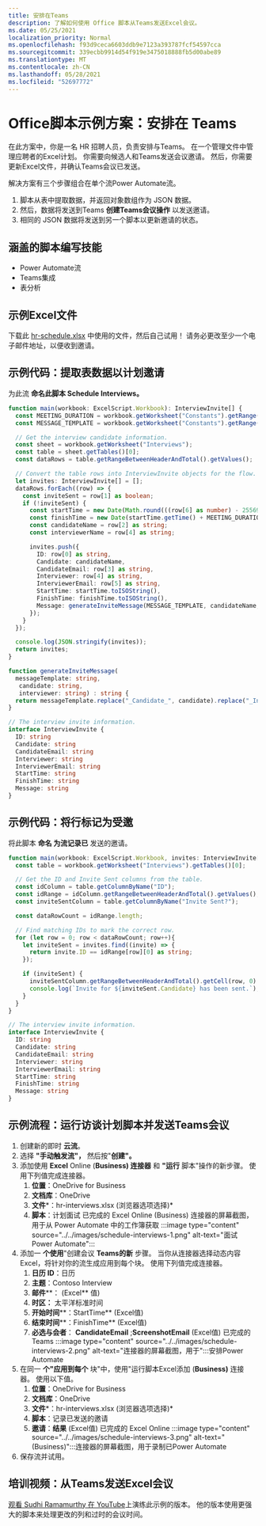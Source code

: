 ```yaml
---
title: 安排在Teams
description: 了解如何使用 Office 脚本从Teams发送Excel会议。
ms.date: 05/25/2021
localization_priority: Normal
ms.openlocfilehash: f93d9ceca6603ddb9e7123a393787fcf54597cca
ms.sourcegitcommit: 339ecbb9914d54f919e3475018888fb5d00abe89
ms.translationtype: MT
ms.contentlocale: zh-CN
ms.lasthandoff: 05/28/2021
ms.locfileid: "52697772"
---
```

# <a name="office-scripts-sample-scenario-schedule-interviews-in-teams"></a>Office脚本示例方案：安排在 Teams

在此方案中，你是一名 HR 招聘人员，负责安排与Teams。 在一个管理文件中管理应聘者的Excel计划。 你需要向候选人和Teams发送会议邀请。 然后，你需要更新Excel文件，并确认Teams会议已发送。

解决方案有三个步骤组合在单个流Power Automate流。

1. 脚本从表中提取数据，并返回对象数组作为 JSON 数据。
1. 然后，数据将发送到Teams **创建Teams会议操作** 以发送邀请。
1. 相同的 JSON 数据将发送到另一个脚本以更新邀请的状态。

## <a name="scripting-skills-covered"></a>涵盖的脚本编写技能

* Power Automate流
* Teams集成
* 表分析

## <a name="sample-excel-file"></a>示例Excel文件

下载此 <a href="hr-schedule.xlsx">hr-schedule.xlsx</a> 中使用的文件，然后自己试用！ 请务必更改至少一个电子邮件地址，以便收到邀请。

## <a name="sample-code-extract-table-data-to-schedule-invites"></a>示例代码：提取表数据以计划邀请

为此流 **命名此脚本 Schedule Interviews。**

```TypeScript
function main(workbook: ExcelScript.Workbook): InterviewInvite[] {
  const MEETING_DURATION = workbook.getWorksheet("Constants").getRange("B1").getValue() as number;
  const MESSAGE_TEMPLATE = workbook.getWorksheet("Constants").getRange("B2").getValue() as string;

  // Get the interview candidate information.
  const sheet = workbook.getWorksheet("Interviews");
  const table = sheet.getTables()[0];
  const dataRows = table.getRangeBetweenHeaderAndTotal().getValues();

  // Convert the table rows into InterviewInvite objects for the flow.
  let invites: InterviewInvite[] = [];
  dataRows.forEach((row) => {
    const inviteSent = row[1] as boolean;
    if (!inviteSent) {
      const startTime = new Date(Math.round(((row[6] as number) - 25569) * 86400 * 1000));
      const finishTime = new Date(startTime.getTime() + MEETING_DURATION * 60 * 1000);
      const candidateName = row[2] as string;
      const interviewerName = row[4] as string;

      invites.push({
        ID: row[0] as string,
        Candidate: candidateName,
        CandidateEmail: row[3] as string,
        Interviewer: row[4] as string,
        InterviewerEmail: row[5] as string,
        StartTime: startTime.toISOString(),
        FinishTime: finishTime.toISOString(),
        Message: generateInviteMessage(MESSAGE_TEMPLATE, candidateName, interviewerName)
      });
    }    
  });

  console.log(JSON.stringify(invites));
  return invites;
}

function generateInviteMessage(
  messageTemplate: string,
   candidate: string,
   interviewer: string) : string {
  return messageTemplate.replace("_Candidate_", candidate).replace("_Interviewer_", interviewer);
}

// The interview invite information.
interface InterviewInvite {
  ID: string
  Candidate: string
  CandidateEmail: string
  Interviewer: string
  InterviewerEmail: string
  StartTime: string
  FinishTime: string
  Message: string
}
```

## <a name="sample-code-mark-rows-as-invited"></a>示例代码：将行标记为受邀

将此脚本 **命名 为流记录已** 发送的邀请。

```TypeScript
function main(workbook: ExcelScript.Workbook, invites: InterviewInvite[]) {
  const table = workbook.getWorksheet("Interviews").getTables()[0];

  // Get the ID and Invite Sent columns from the table.
  const idColumn = table.getColumnByName("ID");
  const idRange = idColumn.getRangeBetweenHeaderAndTotal().getValues();
  const inviteSentColumn = table.getColumnByName("Invite Sent?");

  const dataRowCount = idRange.length;

  // Find matching IDs to mark the correct row.
  for (let row = 0; row < dataRowCount; row++){
    let inviteSent = invites.find((invite) => {
      return invite.ID == idRange[row][0] as string;
    });

    if (inviteSent) {
      inviteSentColumn.getRangeBetweenHeaderAndTotal().getCell(row, 0).setValue(true);
      console.log(`Invite for ${inviteSent.Candidate} has been sent.`);
    }
  } 
}

// The interview invite information.
interface InterviewInvite {
  ID: string
  Candidate: string
  CandidateEmail: string
  Interviewer: string
  InterviewerEmail: string
  StartTime: string
  FinishTime: string
  Message: string
}
```

## <a name="sample-flow-run-the-interview-scheduling-scripts-and-send-the-teams-meetings"></a>示例流程：运行访谈计划脚本并发送Teams会议

1. 创建新的即时 **云流**。
1. 选择 **"手动触发流"，** 然后按"**创建"。**
1. 添加使用 **Excel** Online (**Business) 连接器** 和 **"运行** 脚本"操作的新步骤。 使用下列值完成连接器。
    1. **位置**：OneDrive for Business
    1. **文档库**：OneDrive
    1. **文件***：hr-interviews.xlsx (浏览器选项选择)*
    1. **脚本**：计划面试 已完成的 Excel Online (Business) 连接器的屏幕截图，用于从 Power Automate 中的工作簿获取 :::image type="content" source="../../images/schedule-interviews-1.png" alt-text="面试Power Automate":::
1. 添加一 **个使用**"创建会议 **Teams的新** 步骤。 当你从连接器选择动态内容Excel，将针对你的流生成应用到每个块。 使用下列值完成连接器。
    1. **日历 ID**：日历
    1. **主题**：Contoso Interview
    1. **邮件****： (Excel** 值) 
    1. **时区：** 太平洋标准时间
    1. **开始时间****：StartTime** (Excel值) 
    1. **结束时间****：FinishTime** (Excel值) 
    1. **必选与会者**： **CandidateEmail** ;**ScreenshotEmail** (Excel值) 已完成的 Teams :::image type="content" source="../../images/schedule-interviews-2.png" alt-text="连接器的屏幕截图，用于":::安排Power Automate
1. 在同一 **个"应用到每个** 块"中，使用"运行脚本Excel添加 (**Business)** 连接器。  使用以下值。
    1. **位置**：OneDrive for Business
    1. **文档库**：OneDrive
    1. **文件***：hr-interviews.xlsx (浏览器选项选择)*
    1. **脚本**：记录已发送的邀请
    1. **邀请**：**结果** (Excel值) 已完成的 Excel Online :::image type="content" source="../../images/schedule-interviews-3.png" alt-text=" (Business)":::连接器的屏幕截图，用于录制已Power Automate
1. 保存流并试用。

## <a name="training-video-send-a-teams-meeting-from-excel-data"></a>培训视频：从Teams发送Excel会议

[观看 Sudhi Ramamurthy 在 YouTube](https://youtu.be/HyBdx52NOE8)上演练此示例的版本。 他的版本使用更强大的脚本来处理更改的列和过时的会议时间。
